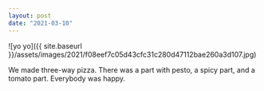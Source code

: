 ```yaml
---
layout: post
date: "2021-03-10"
---
```


![yo yo]({{ site.baseurl }}/assets/images/2021/f08eef7c05d43cfc31c280d47112bae260a3d107.jpg)

We made three-way pizza. There was a part with pesto, a spicy part, and a tomato part. Everybody was happy.
